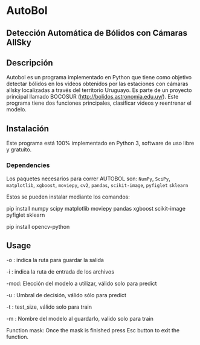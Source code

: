 # AutoBol

## Detección Automática de Bólidos con Cámaras AllSky


## Descripción

Autobol es un programa implementado en Python que tiene como objetivo detectar bólidos en los videos obtenidos por las estaciones con cámaras allsky localizadas a través del territorio Uruguayo. Es parte de un proyecto principal llamado BOCOSUR (http://bolidos.astronomia.edu.uy/).
Este programa tiene dos funciones principales, clasificar videos y reentrenar el modelo.

## Instalación

Este programa está 100% implementado en Python 3, software de uso libre y gratuito. 

### Dependencies

Los paquetes necesarios para correr AUTOBOL son: ```NumPy```, ```SciPy```, ```matplotlib```, ```xgboost```, ```moviepy```, ```cv2```, ```pandas```, ```scikit-image```, ```pyfiglet``` ```sklearn```

Estos se pueden instalar mediante los comandos:

pip install numpy scipy matplotlib moviepy pandas xgboost scikit-image pyfiglet sklearn

pip install opencv-python



## Usage

-o : indica la ruta para guardar la salida

-i : indica la ruta de entrada de los archivos

-mod: Elección del modelo a utilizar, válido solo para predict

-u : Umbral de decisión, válido sólo para predict

-t : test_size, válido solo para train

-m : Nombre del modelo al guardarlo, valido solo para train



Function mask: Once the mask is finished press Esc button to exit the function.
